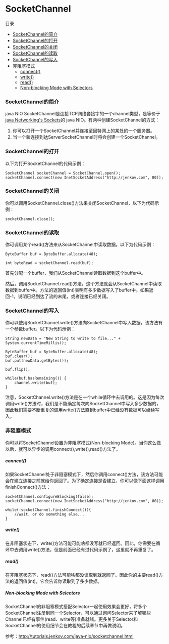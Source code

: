# SocketChannel

目录
- [SocketChannel的简介](#socketchannel的简介)
- [SocketChannel的打开](#socketchannel的打开)
- [SocketChannel的关闭](#socketchannel的关闭)
- [SocketChannel的读取](#socketchannel的读取)
- [SocketChannel的写入](#socketchannel的写入)
- [非阻塞模式](#非阻塞模式)
  - [connect()](#connect)
  - [write()](#write)
  - [read()](#read)
  - [Non-blocking Mode with Selectors](#non-blocking-mode-with-selectors)


### SocketChannel的简介

java NIO SocketChannel是连接TCP网络套接字的一个channel类型，是等价于[java Networking's Sockets](http://tutorials.jenkov.com/java-networking/sockets.html)的
java NIO。有两种创建SocketChannel的方式：

1. 你可以打开一个SocketChannel并连接至因特网上的某处的一个服务器。
2. 当一个新连接到达ServerSocketChannel时将会创建一个SocketChannel。

### SocketChannel的打开

以下为打开SocketChannel的代码示例：

```
SocketChannel socketChannel = SocketChannel.open();
socketChannel.connect(new InetSocketAddress("http://jenkov.com", 80));
```

### SocketChannel的关闭

你可以调用SocketChannel.close()方法来关闭SocketChannel，以下为代码示例：

```
socketChannel.close();
```

### SocketChannel的读取

你可调用某个read()方法来从SocketChannel中读取数据。以下为代码示例：

```
ByteBuffer buf = ByteBuffer.allocate(48);

int byteRead = socketChannel.read(buf);
```

首先分配一个buffer，我们从SocketChannel读取数据到这个buffer中。

然后，调用SocketChannel.read()方法，这个方法就会从SocketChannel中读取数据到buffer中。方法的返回值(int)表明有多少数据写入了buffer中。如果返回-1，说明已经到达了流的末尾，或者连接已经关闭。

### SocketChannel的写入

你可以使用SocketChannel.write()方法向SocketChannel中写入数据，该方法有一个参数buffer。以下为代码示例：

```
String newData = "New String to write to file..." + System.currentTimeMillis();

ByteBuffer buf = ByteBuffer.allocate(48);
buf.clear();
buf.put(newData.getBytes());

buf.flip();

while(buf.hasRemaining()) {
    channel.write(buf);
}
```

注意，SocketChannel.write()方法是在一个while循环中去调用的。这是因为每次调用write()方法时，我们是不能确定每次向SocketChannel中写入多少数据的，因此我们需要不断重复的调用write()方法直到buffer中已经没有数据可以继续写入。

### 非阻塞模式

你可以将SocketChannel设置为非阻塞模式(Non-blocking Mode)。当你这么做以后，就可以异步的调用connect(),write(),read()方法了。

##### connect()

如果SocketChannel处于非阻塞模式下，然后你调用connect()方法，该方法可能会在建立连接之前就给你返回了。为了确定连接是否建立，你可以像下面这样调用finishConnect()方法：

```
socketChannel.configureBlocking(false);
socketChannel.connect(new InetSocketAddress("http://jenkov.com", 80));

while(!socketChannel.finishConnect()){
    //wait, or do something else...    
}
```

##### write()

在非阻塞状态下，write()方法可能可能啥都没写就已经返回。因此，你需要在循环中去调用write()方法，但是前面已经有过代码示例了，这里就不再重复了。

##### read()

在非阻塞状态下，read()方法可能啥都没读取到就返回了。因此你的主要read()方法的返回值(int)，它会告诉你读取到了多少数据。

##### Non-blocking Mode with Selectors

SocketChannel的非阻塞模式搭配Selector一起使用效果会更好，将多个SocketChannel注册到同一个Selector，可以通过询问Selector来了解哪些Channel已经有事件(read、write等)准备就绪。更多关于Selector和SocketChannel的使用细节会在教程的后续章节中再做说明。

参考：<http://tutorials.jenkov.com/java-nio/socketchannel.html>
